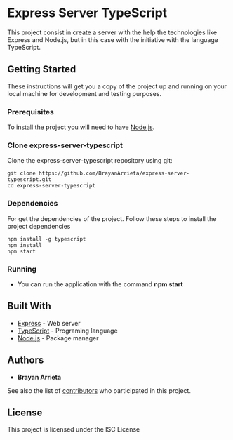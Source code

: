 # Express Server TypeScript
This project consist in create a server with the help the technologies like Express and Node.js, but in this case with the initiative with the language TypeScript.
## Getting Started

These instructions will get you a copy of the project up and running on your local machine for development and testing purposes.

### Prerequisites

To install the project you will need to have  [Node.js](https://nodejs.org/es/).

### Clone express-server-typescript
Clone the express-server-typescript repository using git:
```
git clone https://github.com/BrayanArrieta/express-server-typescript.git
cd express-server-typescript
```
### Dependencies
For get the dependencies of the project. Follow these steps to install the project dependencies
```
npm install -g typescript
npm install
npm start
```
### Running
* You can run the application with the command **npm start**


## Built With
* [Express](http://expressjs.com/es/guide/routing.html) - Web server
* [TypeScript](http://www.typescriptlang.org/) - Programing language
* [Node.js](https://nodejs.org/es/) - Package manager


## Authors

* **Brayan Arrieta**

See also the list of [contributors](https://github.com/BrayanArrieta/ClientApp/contributors) who participated in this project.

## License
This project is licensed under the ISC License